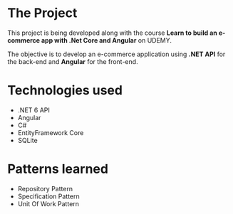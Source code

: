 # The Project

This project is being developed along with the course **Learn to build an e-commerce app with .Net Core and Angular**  on UDEMY.

The objective is to develop an e-commerce application using **.NET API** for the back-end and **Angular** for the front-end.

##

# Technologies used

 - .NET 6 API
 - Angular 
 - C#
 - EntityFramework Core
 - SQLite
 
# Patterns learned

 - Repository Pattern
 - Specification Pattern
 - Unit Of Work Pattern
